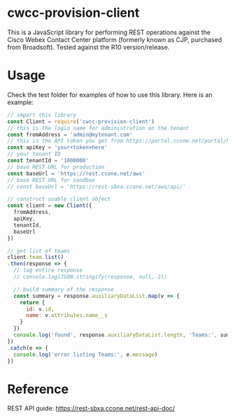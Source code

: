 # cwcc-provision-client
This is a JavaScript library for performing REST operations against the Cisco Webex Contact Center platform (formerly known as CJP, purchased from Broadsoft). Tested against the R10 version/release.

# Usage
Check the test folder for examples of how to use this library. Here is an example:
```js
// import this library
const Client = require('cwcc-provision-client')
// this is the login name for administration on the tenant
const fromAddress = 'admin@mytenant.com'
// this is the API token you get from https://portal.ccone.net/portal/home.html
const apiKey = 'your+token+here'
// your tenant ID
const tenantId = '1000000'
// base REST URL for production
const baseUrl = 'https://rest.ccone.net/aws'
// base REST URL for sandbox
// const baseUrl = 'https://rest-sbxa.ccone.net/aws/api/'

// construct usable client object
const client = new Client({
  fromAddress,
  apiKey,
  tenantId,
  baseUrl
})

// get list of teams
client.team.list()
.then(response => {
  // log entire response
  // console.log(JSON.stringify(response, null, 2))

  // build summary of the response
  const summary = response.auxiliaryDataList.map(v => {
    return {
      id: v.id,
      name: v.attributes.name__s
    }
  })
  console.log('found', response.auxiliaryDataList.length, 'Teams:', summary)
})
.catch(e => {
  console.log('error listing Teams:', e.message)
})
```

# Reference
REST API guide: https://rest-sbxa.ccone.net/rest-api-doc/
